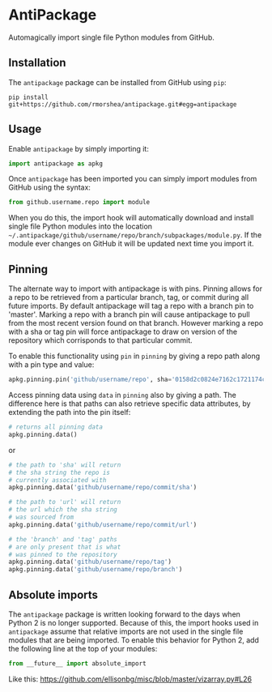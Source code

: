 AntiPackage
===========

Automagically import single file Python modules from GitHub.

## Installation

The `antipackage` package can be installed from GitHub using `pip`:

```
pip install git+https://github.com/rmorshea/antipackage.git#egg=antipackage
```

## Usage

Enable `antipackage` by simply importing it:

```python
import antipackage as apkg
```

Once `antipackage` has been imported you can simply import modules from GitHub using the syntax:

```python
from github.username.repo import module
```

When you do this, the import hook will automatically download and install single file
Python modules into the location `~/.antipackage/github/username/repo/branch/subpackages/module.py`.
If the module ever changes on GitHub it will be updated next time you import it.

## Pinning

The alternate way to import with antipackage is with pins. Pinning allows for a repo to be retrieved
from a particular branch, tag, or commit during all future imports. By default antipackage will tag a
repo with a branch pin to 'master'. Marking a repo with a branch pin will cause antipackage to pull
from the most recent version found on that branch. However marking a repo with a sha or tag pin will
force antipackage to draw on version of the repository which corrisponds to that particular commit.

To enable this functionality using `pin` in `pinning` by giving a repo path along with a pin type and value:

```python
apkg.pinning.pin('github/username/repo', sha='0158d2c0824e7162c1721174cb967d9efbfbbdb0')
```

Access pinning data using `data` in `pinning` also by giving a path. The difference here is that paths
can also retrieve specific data attributes, by extending the path into the pin itself:

```python
# returns all pinning data
apkg.pinning.data()
```

or 

```python
# the path to 'sha' will return
# the sha string the repo is
# currently associated with
apkg.pinning.data('github/username/repo/commit/sha')

# the path to 'url' will return
# the url which the sha string
# was sourced from
apkg.pinning.data('github/username/repo/commit/url')

# the 'branch' and 'tag' paths
# are only present that is what
# was pinned to the repository
apkg.pinning.data('github/username/repo/tag')
apkg.pinning.data('github/username/repo/branch')
```

## Absolute imports

The `antipackage` package is written looking forward to the days when Python 2 is no longer
supported. Because of this, the import hooks used in `antipackage` assume that relative imports
are not used in the single file modules that are being imported. To enable this behavior for Python 2,
add the following line at the top of your modules:

```python
from __future__ import absolute_import
```

Like this: https://github.com/ellisonbg/misc/blob/master/vizarray.py#L26
